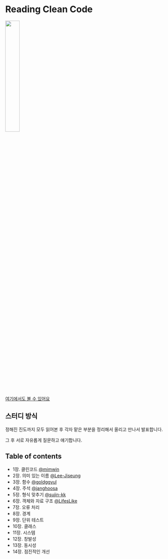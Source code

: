 # Reading Clean Code 

<a href="http://www.yes24.com/Product/Goods/11681152" target="_blank">
<img src="https://user-images.githubusercontent.com/101321313/218290576-a964125e-4e7f-482c-87e5-c0b6e6cc970b.png" width="30%" height="30%"/>
</a>

[여기에서도 볼 수 있어요](https://kukingclass.gitbook.io/cleancode/)

## 스터디 방식

정해진 진도까지 모두 읽어본 후 각자 맡은 부분을 정리해서 올리고 만나서 발표합니다.

그 후 서로 자유롭게 질문하고 얘기합니다.

## Table of contents

- 1장. 클린코드 [@mimwin](https://github.com/mimwin)
- 2장. 의미 있는 이름 [@Lee-Jiseung](https://github.com/Lee-Jiseung)
- 3장. 함수 [@goldggyul](https://github.com/goldggyul)
- 4장. 주석 [@janghoosa](https://github.com/janghoosa)
- 5장. 형식 맞추기 [@sujin-kk](https://github.com/sujin-kk)
- 6장. 객체와 자료 구조 [@LifesLike](https://github.com/LifesLike)
- 7장. 오류 처리
- 8장. 경계
- 9장. 단위 테스트
- 10장. 클래스
- 11장. 시스템
- 12장. 창발성
- 13장. 동시성
- 14장. 점진적인 개선


